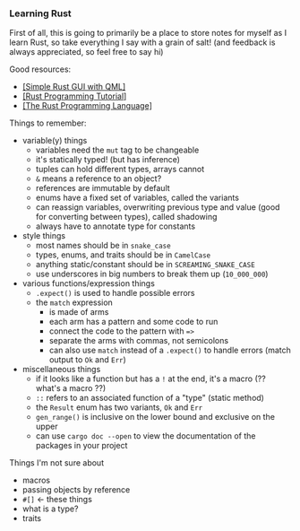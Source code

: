 ### Learning Rust

First of all, this is going to primarily be a place to store notes for myself as I learn Rust, so take everything I say with a grain of salt! (and feedback is always appreciated, so feel free to say hi)

Good resources:
- [[Simple Rust GUI with QML]](https://www.vandenoever.info/blog/2017/02/17/a-simple-rust-gui-with-qml.html)
- [[Rust Programming Tutorial]](https://www.youtube.com/playlist?list=PLVvjrrRCBy2JSHf9tGxGKJ-bYAN_uDCUL)
- [[The Rust Programming Language]](https://doc.rust-lang.org/book)

Things to remember:
- variable(y) things
	- variables need the `mut` tag to be changeable
	- it's statically typed! (but has inference)
	- tuples can hold different types, arrays cannot
	- `&` means a reference to an object?
	- references are immutable by default
	- enums have a fixed set of variables, called the variants
	- can reassign variables, overwriting previous type and value (good for converting between types), called shadowing
	- always have to annotate type for constants
- style things
	- most names should be in `snake_case`
	- types, enums, and traits should be in `CamelCase`
	- anything static/constant should be in `SCREAMING_SNAKE_CASE`
	- use underscores in big numbers to break them up (`10_000_000`)
- various functions/expression things
	- `.expect()` is used to handle possible errors
	- the `match` expression
		- is made of arms
		- each arm has a pattern and some code to run
		- connect the code to the pattern with `=>`
		- separate the arms with commas, not semicolons
		- can also use `match` instead of a `.expect()` to handle errors (match output to `Ok` and `Err`)
- miscellaneous things
	- if it looks like a function but has a `!` at the end, it's a macro (?? what's a macro ??)
	- `::` refers to an associated function of a "type" (static method)
	- the `Result` enum has two variants, `Ok` and `Err`
	- `gen_range()` is inclusive on the lower bound and exclusive on the upper
	- can use `cargo doc --open` to view the documentation of the packages in your project

Things I'm not sure about
- macros
- passing objects by reference
- `#[]` <- these things
- what is a type?
- traits
